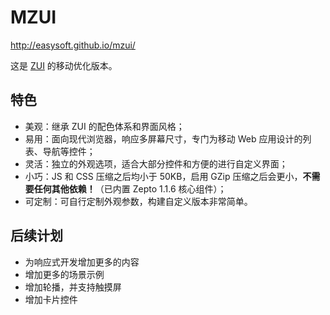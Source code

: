 # MZUI

http://easysoft.github.io/mzui/

这是 [ZUI](http://zui.sexy) 的移动优化版本。

## 特色

 * 美观：继承 ZUI 的配色体系和界面风格；
 * 易用：面向现代浏览器，响应多屏幕尺寸，专门为移动 Web 应用设计的列表、导航等控件；
 * 灵活：独立的外观选项，适合大部分控件和方便的进行自定义界面；
 * 小巧：JS 和 CSS 压缩之后均小于 50KB，启用 GZip 压缩之后会更小，**不需要任何其他依赖！**（已内置 Zepto 1.1.6 核心组件）；
 * 可定制：可自行定制外观参数，构建自定义版本非常简单。

## 后续计划

 * 为响应式开发增加更多的内容
 * 增加更多的场景示例
 * 增加轮播，并支持触摸屏
 * 增加卡片控件
